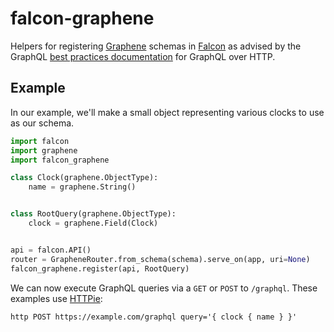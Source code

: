 # falcon-graphene

Helpers for registering [Graphene](http://graphene-python.org/) schemas in [Falcon](https://falcon.readthedocs.io/) as advised by the GraphQL [best practices documentation](http://graphql.org/learn/serving-over-http/) for GraphQL over HTTP.

## Example

In our example, we'll make a small object representing various clocks to use as our schema.

```python
import falcon
import graphene
import falcon_graphene

class Clock(graphene.ObjectType):
    name = graphene.String()


class RootQuery(graphene.ObjectType):
    clock = graphene.Field(Clock)


api = falcon.API()
router = GrapheneRouter.from_schema(schema).serve_on(app, uri=None)
falcon_graphene.register(api, RootQuery)
```

We can now execute GraphQL queries via a `GET` or `POST` to `/graphql`. These examples use [HTTPie](https://httpie.org):

```
http POST https://example.com/graphql query='{ clock { name } }'
```
